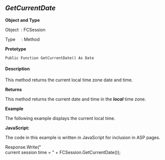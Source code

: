 _GetCurrentDate_
----------------

**Object and Type**

Object  : FCSession

Type     : Method

**Prototype**

```
Public Function GetCurrentDate() As Date
```

#### Description

This method returns the current local time zone date and time.

**Returns**

This method returns the current date and time in the **_local_** time zone.

**Example**

The following example displays the current local time.

**JavaScript:**

The code in this example is written in JavaScript for inclusion in ASP pages.

Response.Write("<BR>current session time = " + FCSession.GetCurrentDate());